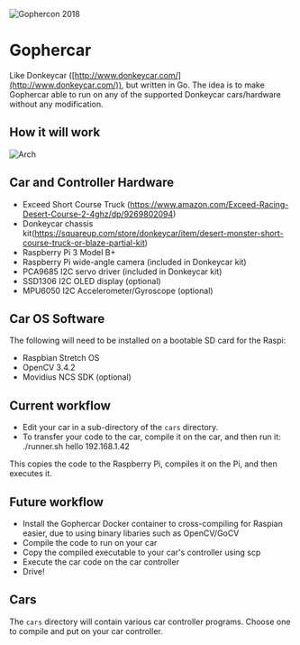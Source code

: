 ![Gophercon 2018](https://github.com/hybridgroup/gophercar/blob/master/images/gophercon2018.gif?raw=true)

# Gophercar

Like Donkeycar ([http://www.donkeycar.com/](http://www.donkeycar.com/)), but written in Go. The idea is to make Gophercar able to run on any of the supported Donkeycar cars/hardware without any modification.

## How it will work

![Arch](https://github.com/hybridgroup/gophercar/blob/master/images/arch.png?raw=true)

## Car and Controller Hardware

- Exceed Short Course Truck (https://www.amazon.com/Exceed-Racing-Desert-Course-2-4ghz/dp/9269802094)
- Donkeycar chassis kit(https://squareup.com/store/donkeycar/item/desert-monster-short-course-truck-or-blaze-partial-kit)
- Raspberry Pi 3 Model B+
- Raspberry Pi wide-angle camera (included in Donkeycar kit)
- PCA9685 I2C servo driver (included in Donkeycar kit)
- SSD1306 I2C OLED display (optional)
- MPU6050 I2C Accelerometer/Gyroscope (optional)

## Car OS Software

The following will need to be installed on a bootable SD card for the Raspi:

- Raspbian Stretch OS
- OpenCV 3.4.2
- Movidius NCS SDK (optional)

## Current workflow

- Edit your car in a sub-directory of the `cars` directory.
- To transfer your code to the car, compile it on the car, and then run it:
    ./runner.sh hello 192.168.1.42

This copies the code to the Raspberry Pi, compiles it on the Pi, and then executes it.

## Future workflow

- Install the Gophercar Docker container to cross-compiling for Raspian easier, due to using binary libaries such as OpenCV/GoCV
- Compile the code to run on your car
- Copy the compiled executable to your car's controller using scp
- Execute the car code on the car controller
- Drive!

## Cars

The `cars` directory will contain various car controller programs. Choose one to compile and put on your car controller.

